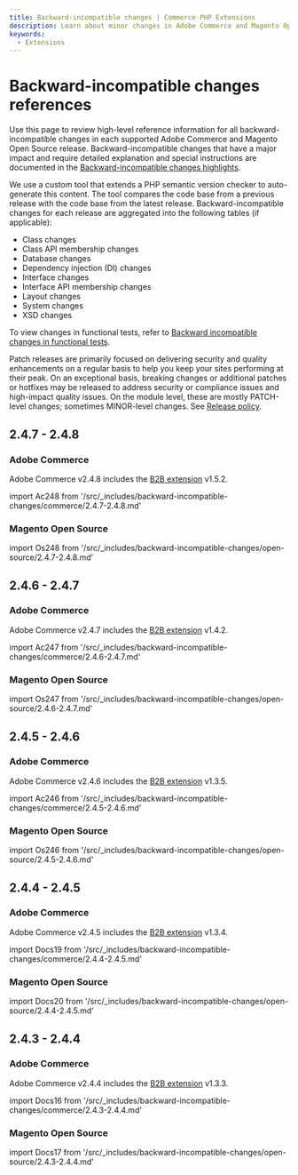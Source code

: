 ```yaml
---
title: Backward-incompatible changes | Commerce PHP Extensions
description: Learn about minor changes in Adobe Commerce and Magento Open Source releases that may require you to update your extension.
keywords:
  - Extensions
---
```


# Backward-incompatible changes references

Use this page to review high-level reference information for all backward-incompatible changes in each supported Adobe Commerce and Magento Open Source release. Backward-incompatible changes that have a major impact and require detailed explanation and special instructions are documented in the [Backward-incompatible changes highlights](highlights.md).

We use a custom tool that extends a PHP semantic version checker to auto-generate this content. The tool compares the code base from a previous release with the code base from the latest release. Backward-incompatible changes for each release are aggregated into the following tables (if applicable):

-  Class changes
-  Class API membership changes
-  Database changes
-  Dependency injection (DI) changes
-  Interface changes
-  Interface API membership changes
-  Layout changes
-  System changes
-  XSD changes

To view changes in functional tests, refer to [Backward incompatible changes in functional tests](https://developer.adobe.com/commerce/testing/functional-testing-framework/backward-incompatible-changes/).

<InlineAlert variant="info" slots="text"/>

Patch releases are primarily focused on delivering security and quality enhancements on a regular basis to help you keep your sites performing at their peak. On an exceptional basis, breaking changes or additional patches or hotfixes may be released to address security or compliance issues and high-impact quality issues. On the module level, these are mostly PATCH-level changes; sometimes MINOR-level changes. See [Release policy](https://experienceleague.adobe.com/docs/commerce-operations/release/policy.html).

## 2.4.7 - 2.4.8

### Adobe Commerce

Adobe Commerce v2.4.8 includes the [B2B extension][] v1.5.2.

import Ac248 from '/src/_includes/backward-incompatible-changes/commerce/2.4.7-2.4.8.md'

<Ac248 />

### Magento Open Source

import Os248 from '/src/_includes/backward-incompatible-changes/open-source/2.4.7-2.4.8.md'

<Os248 />

## 2.4.6 - 2.4.7

### Adobe Commerce

Adobe Commerce v2.4.7 includes the [B2B extension][] v1.4.2.

import Ac247 from '/src/_includes/backward-incompatible-changes/commerce/2.4.6-2.4.7.md'

<Ac247 />

### Magento Open Source

import Os247 from '/src/_includes/backward-incompatible-changes/open-source/2.4.6-2.4.7.md'

<Os247 />

## 2.4.5 - 2.4.6

### Adobe Commerce

Adobe Commerce v2.4.6 includes the [B2B extension][] v1.3.5.

import Ac246 from '/src/_includes/backward-incompatible-changes/commerce/2.4.5-2.4.6.md'

<Ac246 />

### Magento Open Source

import Os246 from '/src/_includes/backward-incompatible-changes/open-source/2.4.5-2.4.6.md'

<Os246 />

## 2.4.4 - 2.4.5

### Adobe Commerce

Adobe Commerce v2.4.5 includes the [B2B extension][] v1.3.4.

import Docs19 from '/src/_includes/backward-incompatible-changes/commerce/2.4.4-2.4.5.md'

<Docs19 />

### Magento Open Source

import Docs20 from '/src/_includes/backward-incompatible-changes/open-source/2.4.4-2.4.5.md'

<Docs20 />

## 2.4.3 - 2.4.4

### Adobe Commerce

Adobe Commerce v2.4.4 includes the [B2B extension][] v1.3.3.

import Docs16 from '/src/_includes/backward-incompatible-changes/commerce/2.4.3-2.4.4.md'

<Docs16 />

### Magento Open Source

import Docs17 from '/src/_includes/backward-incompatible-changes/open-source/2.4.3-2.4.4.md'

<Docs17 />

<!-- Links -->
[B2B extension]: https://experienceleague.adobe.com/en/docs/commerce-admin/b2b/reference/backward-incompatible-changes#reference
